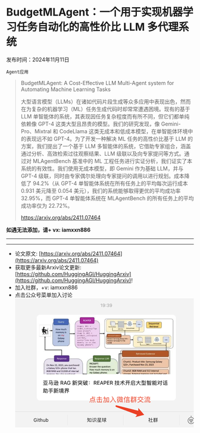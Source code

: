 # BudgetMLAgent：一个用于实现机器学习任务自动化的高性价比 LLM 多代理系统
发布时间：2024年11月11日

`Agent应用`
> BudgetMLAgent: A Cost-Effective LLM Multi-Agent system for Automating Machine Learning Tasks
>
> 大型语言模型（LLMs）在诸如代码片段生成等众多应用中表现出色，然而在为复杂的机器学习（ML）任务生成代码时却常常遭遇困境。现有的基于 LLM 单智能体的系统，其表现因任务复杂程度而有所不同，但它们都单纯依赖像 GPT-4 这类大型且昂贵的模型。我们的研究发现，像 Gemini-Pro、Mixtral 和 CodeLlama 这类无成本和低成本模型，在单智能体环境中的表现远不如 GPT-4。为了开发一种解决 ML 任务的高性价比基于 LLM 的方案，我们提出了一个基于 LLM 多智能体的系统，它借助专家组合，涵盖通过分析、高效检索过往观察结果、LLM 级联以及向专家提问等方式。通过对 MLAgentBench 基准中的 ML 工程任务进行实证分析，我们证实了本系统的有效性。我们使用无成本模型，即 Gemini 作为基础 LLM，并与 GPT-4 级联，同时由专家偶尔处理向专家提问的调用以进行规划。成本降低了 94.2%（从 GPT-4 单智能体系统在所有任务上的平均每次运行成本 0.931 美元降至 0.054 美元），我们的系统能够取得更优的平均成功率 32.95%，而 GPT-4 单智能体系统在 MLAgentBench 的所有任务上的平均成功率仅为 22.72%。
>
> https://arxiv.org/abs/2411.07464

**如遇无法添加，请+ vx: iamxxn886**
<hr />


<hr />

- 论文原文: [https://arxiv.org/abs/2411.07464](https://arxiv.org/abs/2411.07464)
- 获取更多最新Arxiv论文更新: [https://github.com/HuggingAGI/HuggingArxiv](https://github.com/HuggingAGI/HuggingArxiv)!
- 加入社群，+v: iamxxn886
- 点击公众号菜单加入讨论
![](https://raw.githubusercontent.com/HuggingAGI/wx_assets/main/2024/07/31/1722434818326-94339e92-22f1-4472-9d27-fed232f70b5d.jpeg)